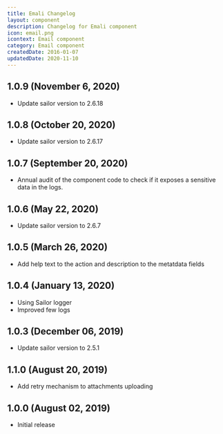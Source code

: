 ```yaml
---
title: Emali Changelog
layout: component
description: Changelog for Emali component
icon: email.png
icontext: Email component
category: Email component
createdDate: 2016-01-07
updatedDate: 2020-11-10
---
```


## 1.0.9 (November 6, 2020)

* Update sailor version to 2.6.18

## 1.0.8 (October 20, 2020)

* Update sailor version to 2.6.17

## 1.0.7 (September 20, 2020)

* Annual audit of the component code to check if it exposes a sensitive data in the logs.

## 1.0.6 (May 22, 2020)

* Update sailor version to 2.6.7

## 1.0.5 (March 26, 2020)

* Add help text to the action and description to the metatdata fields

## 1.0.4 (January 13, 2020)

* Using Sailor logger
* Improved few logs

## 1.0.3 (December 06, 2019)

* Update sailor version to 2.5.1

## 1.1.0 (August 20, 2019)

* Add retry mechanism to attachments uploading

## 1.0.0 (August 02, 2019)

* Initial release
